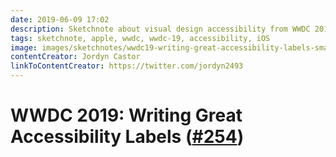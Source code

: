 ```yaml
---
date: 2019-06-09 17:02
description: Sketchnote about visual design accessibility from WWDC 2019
tags: sketchnote, apple, wwdc, wwdc-19, accessibility, iOS
image: images/sketchnotes/wwdc19-writing-great-accessibility-labels-small.jpg
contentCreator: Jordyn Castor
linkToContentCreator: https://twitter.com/jordyn2493
---
```


# WWDC 2019: Writing Great Accessibility Labels ([#254](https://developer.apple.com/wwdc19/254))
